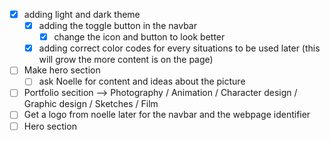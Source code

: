 - [X] adding light and dark theme 
    - [X] adding the toggle button in the navbar
        - [X] change the icon and button to look better 
    - [X] adding correct color codes for every situations to be used later (this will grow the more content is on the page)
- [ ] Make hero section 
    - [ ] ask Noelle for content and ideas about the picture
- [ ] Portfolio secition --> Photography / Animation / Character design / Graphic design / Sketches / Film
- [ ] Get a logo from noelle later for the navbar and the webpage identifier
- [ ] Hero  section 
